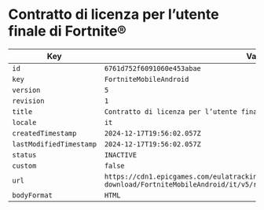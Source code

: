 # Contratto di licenza per l’utente finale di Fortnite®

| Key | Value |
| --- | ----- |
| `id` | `6761d752f6091060e453abae` |
| `key` | `FortniteMobileAndroid` |
| `version` | `5` |
| `revision` | `1` |
| `title` | `Contratto di licenza per l’utente finale di Fortnite®` |
| `locale` | `it` |
| `createdTimestamp` | `2024-12-17T19:56:02.057Z` |
| `lastModifiedTimestamp` | `2024-12-17T19:56:02.057Z` |
| `status` | `INACTIVE` |
| `custom` | `false` |
| `url` | `https://cdn1.epicgames.com/eulatracking-download/FortniteMobileAndroid/it/v5/r1/e1df46be443c12c1e2816620134f19b5.pdf` |
| `bodyFormat` | `HTML` |
